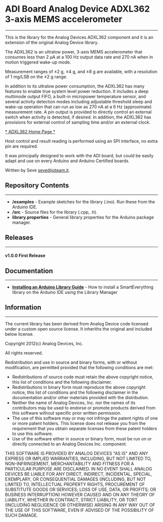 # ADI Board Analog Device ADXL362  3-axis MEMS accelerometer
----
This is the library for the Analog Devices ADXL362 component and
it is an extension of the original Analog Device library.

The ADXL362 is an ultralow power, 3-axis MEMS accelerometer that consumes less than 2 μA at a 100 Hz output data rate
and 270 nA when in motion triggered wake-up mode.

Measurement ranges of ±2 g, ±4 g, and ±8 g are available, with a resolution of 1 mg/LSB on the ±2 g range. 

In addition to its ultralow power consumption, the ADXL362 has many features to enable true system level power reduction. 
It includes a deep multimode output FIFO, a built-in micropower temperature sensor, 
and several activity detection modes including adjustable threshold sleep and wake-up 
operation that can run as low as 270 nA at a 6 Hz (approximate) measurement rate. 
A pin output is provided to directly control an external switch when activity is detected, 
if desired. 
In addition, the ADXL362 has provisions for external control of sampling time and/or an external clock.


[* ADXL362 Home Page *](http://www.analog.com/ADXL362)

Host control and result reading is performed using an SPI interface, no extra pin are required.

It was principally designed to work with the ADI board, but could
be easily adapt and use on every Arduino and Arduino Certified boards.

Written by Seve <seve@ioteam.it>.

## Repository Contents
-------------------
* **/examples** - Example sketches for the library (.ino). Run these from the Arduino IDE. 
* **/src** - Source files for the library (.cpp, .h).
* **library.properties** - General library properties for the Arduino package manager.

## Releases
---
#### v1.0.0 First Release

## Documentation
--------------
* **[Installing an Arduino Library Guide](http://www.arduino.cc/en/Guide/Libraries#toc3)** - How to install a SmartEverything library on the Arduino IDE using the Library Manager


##  Information
-------------------

The current library has been derived from Analog Device code licensed under a custom open source license.
It inheriths the original and included below license.

 Copyright 2012(c) Analog Devices, Inc.
 
  All rights reserved.
 
  Redistribution and use in source and binary forms, with or without
  modification, are permitted provided that the following conditions are met:
   - Redistributions of source code must retain the above copyright
     notice, this list of conditions and the following disclaimer.
   - Redistributions in binary form must reproduce the above copyright
     notice, this list of conditions and the following disclaimer in
     the documentation and/or other materials provided with the
     distribution.
   - Neither the name of Analog Devices, Inc. nor the names of its
     contributors may be used to endorse or promote products derived
     from this software without specific prior written permission.
   - The use of this software may or may not infringe the patent rights
     of one or more patent holders.  This license does not release you
     from the requirement that you obtain separate licenses from these
     patent holders to use this software.
   - Use of the software either in source or binary form, must be run
     on or directly connected to an Analog Devices Inc. component.
 
  THIS SOFTWARE IS PROVIDED BY ANALOG DEVICES "AS IS" AND ANY EXPRESS OR
  IMPLIED WARRANTIES, INCLUDING, BUT NOT LIMITED TO, NON-INFRINGEMENT,
  MERCHANTABILITY AND FITNESS FOR A PARTICULAR PURPOSE ARE DISCLAIMED.
  IN NO EVENT SHALL ANALOG DEVICES BE LIABLE FOR ANY DIRECT, INDIRECT,
  INCIDENTAL, SPECIAL, EXEMPLARY, OR CONSEQUENTIAL DAMAGES (INCLUDING, BUT NOT
  LIMITED TO, INTELLECTUAL PROPERTY RIGHTS, PROCUREMENT OF SUBSTITUTE GOODS OR
  SERVICES; LOSS OF USE, DATA, OR PROFITS; OR BUSINESS INTERRUPTION) HOWEVER
  CAUSED AND ON ANY THEORY OF LIABILITY, WHETHER IN CONTRACT, STRICT LIABILITY,
  OR TORT (INCLUDING NEGLIGENCE OR OTHERWISE) ARISING IN ANY WAY OUT OF THE USE
  OF THIS SOFTWARE, EVEN IF ADVISED OF THE POSSIBILITY OF SUCH DAMAGE.
